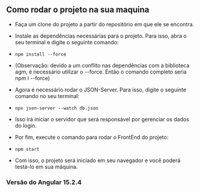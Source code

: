 ## Como rodar o projeto na sua maquina

* Faça um clone do projeto a partir do repositório em que ele se encontra.

* Instale as dependências necessárias para o projeto. Para isso, abra o seu terminal e digite o seguinte comando:

* `npm install --force`

* (Observação: devido a um conflito nas dependências com a biblioteca agm, é necessário utilizar o --force. Então o comando completo seria npm i --force)

* Agora é necessário rodar o JSON-Server. Para isso, digite o seguinte comando no seu terminal:

* `npx json-server --watch db.json`

* Isso irá iniciar o servidor que será responsável por gerenciar os dados do login.

* Por fim, execute o comando para rodar o FrontEnd do projeto:

* `npm start`

* Com isso, o projeto será iniciado em seu navegador e você poderá testá-lo em sua máquina.

### Versão do Angular 15.2.4
